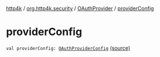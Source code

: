 [http4k](../../index.md) / [org.http4k.security](../index.md) / [OAuthProvider](index.md) / [providerConfig](./provider-config.md)

# providerConfig

`val providerConfig: `[`OAuthProviderConfig`](../-o-auth-provider-config/index.md) [(source)](https://github.com/http4k/http4k/blob/master/http4k-security-oauth/src/main/kotlin/org/http4k/security/OAuthProvider.kt#L18)